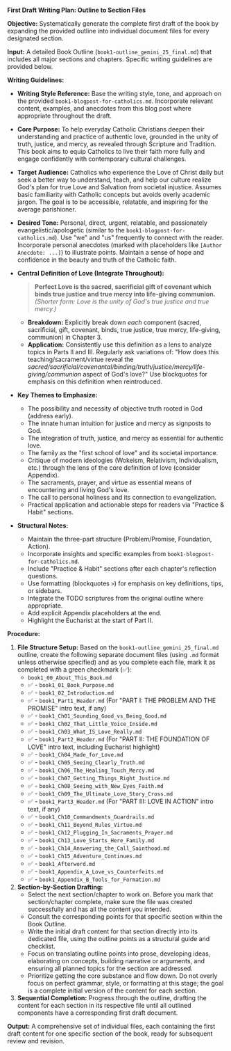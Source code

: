**First Draft Writing Plan: Outline to Section Files**

**Objective:** Systematically generate the complete first draft of the book by expanding the provided outline into individual document files for every designated section.

**Input:** A detailed Book Outline (`book1-outline_gemini_25_final.md`) that includes all major sections and chapters. Specific writing guidelines are provided below.

**Writing Guidelines:**

*   **Writing Style Reference:** Base the writing style, tone, and approach on the provided `book1-blogpost-for-catholics.md`. Incorporate relevant content, examples, and anecdotes from this blog post where appropriate throughout the draft.
*   **Core Purpose:** To help everyday Catholic Christians deepen their understanding and practice of authentic love, grounded in the unity of truth, justice, and mercy, as revealed through Scripture and Tradition. This book aims to equip Catholics to live their faith more fully and engage confidently with contemporary cultural challenges.
*   **Target Audience:** Catholics who experience the Love of Christ daily but seek a better way to understand, teach, and help our culture realize God's plan for true Love and Salvation from societal injustice. Assumes basic familiarity with Catholic concepts but avoids overly academic jargon. The goal is to be accessible, relatable, and inspiring for the average parishioner.
*   **Desired Tone:** Personal, direct, urgent, relatable, and passionately evangelistic/apologetic (similar to the `book1-blogpost-for-catholics.md`). Use "we" and "us" frequently to connect with the reader. Incorporate personal anecdotes (marked with placeholders like `[Author Anecdote: ...]`) to illustrate points. Maintain a sense of hope and confidence in the beauty and truth of the Catholic faith.
*   **Central Definition of Love (Integrate Throughout):**

    > **Perfect Love is the sacred, sacrificial gift of covenant which binds true justice and true mercy into life-giving communion.**
    > _(Shorter form: Love is the unity of God's true justice and true mercy.)_

    *   **Breakdown:** Explicitly break down _each_ component (sacred, sacrificial, gift, covenant, binds, true justice, true mercy, life-giving, communion) in Chapter 3.
    *   **Application:** Consistently use this definition as a lens to analyze topics in Parts II and III. Regularly ask variations of: "How does this teaching/sacrament/virtue reveal the _sacred/sacrificial/covenantal/binding/truth/justice/mercy/life-giving/communion_ aspect of God's love?" Use blockquotes for emphasis on this definition when reintroduced.
*   **Key Themes to Emphasize:**

    *   The possibility and necessity of objective truth rooted in God (address early).
    *   The innate human intuition for justice and mercy as signposts to God.
    *   The integration of truth, justice, and mercy as essential for authentic love.
    *   The family as the "first school of love" and its societal importance.
    *   Critique of modern ideologies (Wokeism, Relativism, Individualism, etc.) through the lens of the core definition of love (consider Appendix).
    *   The sacraments, prayer, and virtue as essential means of encountering and living God's love.
    *   The call to personal holiness and its connection to evangelization.
    *   Practical application and actionable steps for readers via "Practice & Habit" sections.
*   **Structural Notes:**

    *   Maintain the three-part structure (Problem/Promise, Foundation, Action).
    *   Incorporate insights and specific examples from `book1-blogpost-for-catholics.md`.
    *   Include "Practice & Habit" sections after each chapter's reflection questions.
    *   Use formatting (blockquotes `>`) for emphasis on key definitions, tips, or sidebars.
    *   Integrate the TODO scriptures from the original outline where appropriate.
    *   Add explicit Appendix placeholders at the end.
    *   Highlight the Eucharist at the start of Part II.

**Procedure:**

1.  **File Structure Setup:** Based on the `book1-outline_gemini_25_final.md` outline, create the following separate document files (using `.md` format unless otherwise specified) and as you complete each file, mark it as completed with a green checkmark (✅):
    *   `book1_00_About_This_Book.md`
    *   ✅ - `book1_01_Book_Purpose.md`
    *   ✅ - `book1_02_Introduction.md`
    *   ✅ - `book1_Part1_Header.md` (For "PART I: THE PROBLEM AND THE PROMISE" intro text, if any)
    *   ✅ - `book1_Ch01_Sounding_Good_vs_Being_Good.md`
    *   ✅ - `book1_Ch02_That_Little_Voice_Inside.md`
    *   ✅ - `book1_Ch03_What_IS_Love_Really.md`
    *   ✅ - `book1_Part2_Header.md` (For "PART II: THE FOUNDATION OF LOVE" intro text, including Eucharist highlight)
    *   ✅ - `book1_Ch04_Made_for_Love.md`
    *   ✅ - `book1_Ch05_Seeing_Clearly_Truth.md`
    *   ✅ - `book1_Ch06_The_Healing_Touch_Mercy.md`
    *   ✅ - `book1_Ch07_Getting_Things_Right_Justice.md`
    *   ✅ - `book1_Ch08_Seeing_with_New_Eyes_Faith.md`
    *   ✅ - `book1_Ch09_The_Ultimate_Love_Story_Cross.md`
    *   ✅ - `book1_Part3_Header.md` (For "PART III: LOVE IN ACTION" intro text, if any)
    *   ✅ - `book1_Ch10_Commandments_Guardrails.md`
    *   ✅ - `book1_Ch11_Beyond_Rules_Virtue.md`
    *   ✅ - `book1_Ch12_Plugging_In_Sacraments_Prayer.md`
    *   ✅ - `book1_Ch13_Love_Starts_Here_Family.md`
    *   ✅ - `book1_Ch14_Answering_the_Call_Sainthood.md`
    *   ✅ - `book1_Ch15_Adventure_Continues.md`
    *   ✅ - `book1_Afterword.md`
    *   ✅ - `book1_Appendix_A_Love_vs_Counterfeits.md`
    *   ✅ - `book1_Appendix_B_Tools_for_Formation.md`
2.  **Section-by-Section Drafting:**
    *   Select the next section/chapter to work on. Before you mark that section/chapter complete, make sure the file was created successfully and has all the content you intended.
    *   Consult the corresponding points for that specific section within the Book Outline.
    *   Write the initial draft content for that section directly into its dedicated file, using the outline points as a structural guide and checklist.
    *   Focus on translating outline points into prose, developing ideas, elaborating on concepts, building narrative or arguments, and ensuring all planned topics for the section are addressed.
    *   Prioritize getting the core substance and flow down. Do not overly focus on perfect grammar, style, or formatting at this stage; the goal is a complete initial version of the content for each section.
3.  **Sequential Completion:** Progress through the outline, drafting the content for each section in its respective file until all outlined components have a corresponding first draft document.

**Output:** A comprehensive set of individual files, each containing the first draft content for one specific section of the book, ready for subsequent review and revision.
